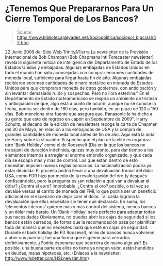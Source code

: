 # ¿Tenemos Que Prepararnos Para Un Cierre Temporal de Los Bancos?

> Source: https://www.bibliotecapleyades.net/Sociopolitica/sociopol_bigcrash42.htm

22 Junio 2009
del Sitio Web
TrinityATierra
La newsletter de la
Previsión Internacional de
Bob Champan (Bob Chapmans Intl Forecaster newsletter) revela la siguiente
noticia de inteligencia del Departamento de Estado de los Estados Unidos y
embajadas.
Algunas embajadas de Estados Unidos en todo el mundo han sido aconsejadas
con comprar enormes cantidades de moneda local, suficiente para llegar hasta
fin de año. Algunas embajadas recibieron enormes cantidades de dinero
metálico en moneda de Estados Unidos para que compraran moneda de otros
gobiernos, con anticipación y sin levantar demasiado ruido y sospechas. Pero
no libra esterlina."
En el Departamento de Estado norteamericano se respira un ambiente de
tristeza y anticipación de que,
algo está a punto de ocurrir, aunque no se
conoce la fecha, podría ser dentro de 180 días, pero también, en un plazo de
120 a 150 días.
Bob menciona otra fuente que asegura que,
Panasonic le ha dicho a su gente
que esté de regreso en Japón en Septiembre de 2009″.
Harry Schultz, el decano de la
edición de newsletters recoge la
carta de Chapman del 30 de Mayo, en relación a las embajadas de USA y la compra de
grandes cantidades de moneda local antes de fin de año.
Aquí está la nota de Harry sobre la situación:
Sospecho que el plan de la elite es organizar otro
'Bank Holiday' como el
de Roosevelt (Día en la que los bancos no trabajan) de duración indefinida,
quizás muy pronto, para dar tiempo a los elementos internos a arreglar el
enorme embrollo organizado, y que cada día se escapa más y más de control.
Los que están dentro de esto necesitan imponer nuevas reglas bancarias. La
nacionalización podría ya estar decidida.
El proceso podría llevar a una
devaluación formal del dólar USA, como FDR hizo por medio de la
revalorización del oro (y después confiscándolo), pero la pregunta es ¿en
relación a qué van a devaluar el dólar? ¿Contra el euro? Improbable. ¿Contra
el oro? posible, o tal vez se devalúe versus el carrito de moneda del FMI,
lo que podría ser un beneficio adicional en el escenario de dejar caer el
dólar.
Tal caída lograría la devaluación que ellos necesitan sin tener que
declararla. En suma, los 'elementos internos' quieren más y más control del
sistema, menos bancos y un dólar más barato. Un 'Bank Holiday' sería
perfecto para adaptar todas sus necesidades
Obviamente, no puedes abrir las cajas de seguridad si los bancos están
cerrados, de forma que la recomendación pasa por planificar todo de manera
que no necesites nada que esté en cajas de seguridad. Durante el bank
holiday de FD Roosevelt, miles de bancos nunca volvieron a abrir sus puertas;
fue una forma que eligieron para cerrarlos definitivamente.
¿Podría esperarse que ocurriera de nuevo algo así?
Es posible, una buena
parte de ellos no tiene ya ningún valor, están hundidos en deudas, malas
hipotecas, etc. (Enlaces a la newsletter:
http://www.hsletter.com/HSLnewslet.htm)
